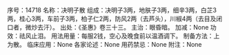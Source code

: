序号：14718
名称：决明子散
组成：决明子3两，地肤子3两，细辛3两，白芷3两，桂心3两，车前子3两，柏子仁2两，防风2两（去芦头），川椒4两（去目及闭口者，微炒去汗）。
出处：《圣惠》卷三十三。
主治：眼昏暗。
加减：None
功效：祛风止泪。
用法用量：每服2钱，空心及晚食前以温酒调下。
制备方法：上为散。
临床应用：None
各家论述：None
用药禁忌：None
附注：None

